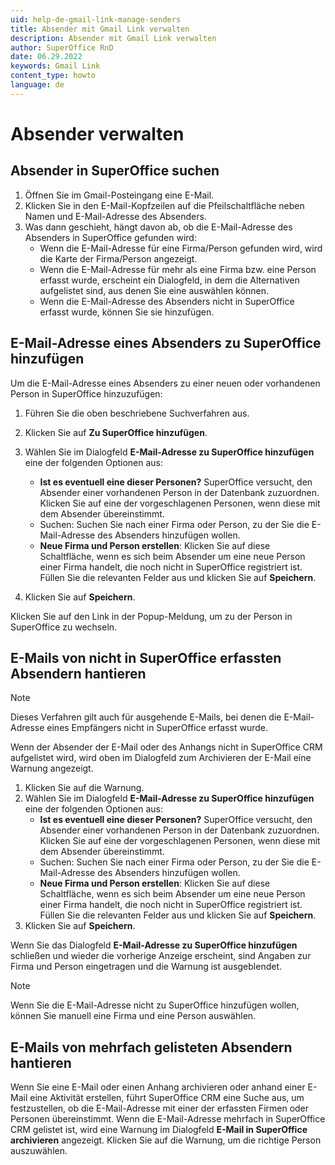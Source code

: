 ```yaml
---
uid: help-de-gmail-link-manage-senders
title: Absender mit Gmail Link verwalten
description: Absender mit Gmail Link verwalten
author: SuperOffice RnD
date: 06.29.2022
keywords: Gmail Link
content_type: howto
language: de
---
```


# Absender verwalten

## Absender in SuperOffice suchen

1. Öffnen Sie im Gmail-Posteingang eine E-Mail.
2. Klicken Sie in den E-Mail-Kopfzeilen auf die Pfeilschaltfläche neben Namen und E-Mail-Adresse des Absenders.
3. Was dann geschieht, hängt davon ab, ob die E-Mail-Adresse des Absenders in SuperOffice gefunden wird:
    * Wenn die E-Mail-Adresse für eine Firma/Person gefunden wird, wird die Karte der Firma/Person angezeigt.
    * Wenn die E-Mail-Adresse für mehr als eine Firma bzw. eine Person erfasst wurde, erscheint ein Dialogfeld, in dem die Alternativen aufgelistet sind, aus denen Sie eine auswählen können.
    * Wenn die E-Mail-Adresse des Absenders nicht in SuperOffice erfasst wurde, können Sie sie hinzufügen.

## E-Mail-Adresse eines Absenders zu SuperOffice hinzufügen

Um die E-Mail-Adresse eines Absenders zu einer neuen oder vorhandenen Person in SuperOffice hinzuzufügen:

1. Führen Sie die oben beschriebene Suchverfahren aus.

2. Klicken Sie auf **Zu SuperOffice hinzufügen**.

3. Wählen Sie im Dialogfeld **E-Mail-Adresse zu SuperOffice hinzufügen** eine der folgenden Optionen aus:

    * **Ist es eventuell eine dieser Personen?** SuperOffice versucht, den Absender einer vorhandenen Person in der Datenbank zuzuordnen. Klicken Sie auf eine der vorgeschlagenen Personen, wenn diese mit dem Absender übereinstimmt.
    * Suchen: Suchen Sie nach einer Firma oder Person, zu der Sie die E-Mail-Adresse des Absenders hinzufügen wollen.
    * **Neue Firma und Person erstellen**: Klicken Sie auf diese Schaltfläche, wenn es sich beim Absender um eine neue Person einer Firma handelt, die noch nicht in SuperOffice registriert ist. Füllen Sie die relevanten Felder aus und klicken Sie auf **Speichern**.

4. Klicken Sie auf **Speichern**.

Klicken Sie auf den Link in der Popup-Meldung, um zu der Person in SuperOffice zu wechseln.

## E-Mails von nicht in SuperOffice erfassten Absendern hantieren

> [!NOTE]
> Dieses Verfahren gilt auch für ausgehende E-Mails, bei denen die E-Mail-Adresse eines Empfängers nicht in SuperOffice erfasst wurde.

Wenn der Absender der E-Mail oder des Anhangs nicht in SuperOffice CRM aufgelistet wird, wird oben im Dialogfeld zum Archivieren der E-Mail eine Warnung angezeigt.

1. Klicken Sie auf die Warnung.
2. Wählen Sie im Dialogfeld **E-Mail-Adresse zu SuperOffice hinzufügen** eine der folgenden Optionen aus:
    * **Ist es eventuell eine dieser Personen?** SuperOffice versucht, den Absender einer vorhandenen Person in der Datenbank zuzuordnen. Klicken Sie auf eine der vorgeschlagenen Personen, wenn diese mit dem Absender übereinstimmt.
    * Suchen: Suchen Sie nach einer Firma oder Person, zu der Sie die E-Mail-Adresse des Absenders hinzufügen wollen.
    * **Neue Firma und Person erstellen**: Klicken Sie auf diese Schaltfläche, wenn es sich beim Absender um eine neue Person einer Firma handelt, die noch nicht in SuperOffice registriert ist. Füllen Sie die relevanten Felder aus und klicken Sie auf **Speichern**.
3. Klicken Sie auf **Speichern**.

Wenn Sie das Dialogfeld **E-Mail-Adresse zu SuperOffice hinzufügen** schließen und wieder die vorherige Anzeige erscheint, sind Angaben zur Firma und Person eingetragen und die Warnung ist ausgeblendet.

> [!NOTE]
> Wenn Sie die E-Mail-Adresse nicht zu SuperOffice hinzufügen wollen, können Sie manuell eine Firma und eine Person auswählen.

## E-Mails von mehrfach gelisteten Absendern hantieren

Wenn Sie eine E-Mail oder einen Anhang archivieren oder anhand einer E-Mail eine Aktivität erstellen, führt SuperOffice CRM eine Suche aus, um festzustellen, ob die E-Mail-Adresse mit einer der erfassten Firmen oder Personen übereinstimmt. Wenn die E-Mail-Adresse mehrfach in SuperOffice CRM gelistet ist, wird eine Warnung im Dialogfeld **E-Mail in SuperOffice archivieren** angezeigt. Klicken Sie auf die Warnung, um die richtige Person auszuwählen.
